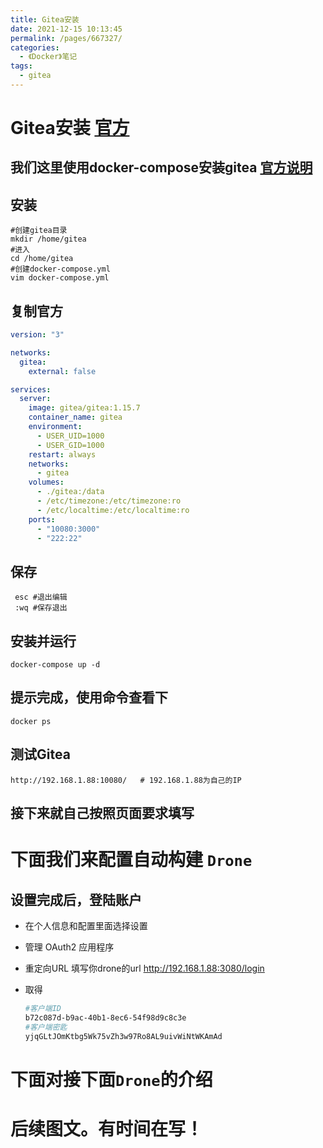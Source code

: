 ```yaml
---
title: Gitea安装
date: 2021-12-15 10:13:45
permalink: /pages/667327/
categories:
  - 《Docker》笔记
tags:
  - gitea
---
```


# Gitea安装 [官方](http://www.gitea.io/zh-cn)

## 我们这里使用docker-compose安装gitea [官方说明](https://docs.gitea.io/zh-cn/install-with-docker/)

## 安装

``` shell
#创建gitea目录
mkdir /home/gitea
#进入
cd /home/gitea
#创建docker-compose.yml
vim docker-compose.yml

```

## 复制官方

``` yaml
version: "3"

networks:
  gitea:
    external: false

services:
  server:
    image: gitea/gitea:1.15.7
    container_name: gitea
    environment:
      - USER_UID=1000
      - USER_GID=1000
    restart: always
    networks:
      - gitea
    volumes:
      - ./gitea:/data
      - /etc/timezone:/etc/timezone:ro
      - /etc/localtime:/etc/localtime:ro
    ports:
      - "10080:3000"
      - "222:22"
```

## 保存
``` shell
 esc #退出编辑
 :wq #保存退出 
```
## 安装并运行
``` shell
docker-compose up -d
```

## 提示完成，使用命令查看下

``` shell
docker ps
```

## 测试Gitea

``` shel
http://192.168.1.88:10080/   # 192.168.1.88为自己的IP
```

## 接下来就自己按照页面要求填写

# 下面我们来配置自动构建 `Drone` 

## 设置完成后，登陆账户

* 在个人信息和配置里面选择设置

* 管理 OAuth2 应用程序

* 重定向URL 填写你drone的url http://192.168.1.88:3080/login

* 取得

  ``` sh
  #客户端ID
  b72c087d-b9ac-40b1-8ec6-54f98d9c8c3e
  #客户端密匙
  yjqGLtJOmKtbg5Wk75vZh3w97Ro8AL9uivWiNtWKAmAd
  ```

# 下面对接下面`Drone`的介绍



# 后续图文。有时间在写！